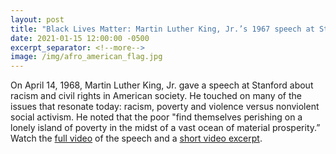```yaml
---
layout: post
title: "Black Lives Matter: Martin Luther King, Jr.’s 1967 speech at Stanford"
date: 2021-01-15 12:00:00 -0500
excerpt_separator: <!--more-->
image: /img/afro_american_flag.jpg
---
```


On April 14, 1968, Martin Luther King, Jr. gave a speech at Stanford about racism and civil rights in American society. He touched on many of the issues that resonate today: racism, poverty and <!--more--> violence versus nonviolent social activism. He noted that the poor "find themselves perishing on a lonely island of poverty in the midst of a vast ocean of material prosperity.” Watch the [full video][video] of the speech and a [short video excerpt][excerpt].

[video]: http://r20.rs6.net/tn.jsp?f=001-xXNaaKMkzPbeV_SGVUS6hhhQ2C8SuXytYlxBYQ2i4sFlap0WCUdCmCbL2baaCBVdboBPBYHyPObRMk8DVWmOaGRNzIxAp_rjmaXk3bxJBmvYkFSfzGxs3d-khJkYp-VPnfG3_zXcmOZSN73R-AqrwEke58yJ0k4p_8Edvcc20k9ZeBBkEnk0y_ByX6BVsEuoL-vYPSSLSV10QKAHigIPi2oAWBmlir1qHHWZ8vbQIZRDtHWGcxzpxLyyIxHQEhW_pnwtwUeAoe2c38lYAIvDWzX8Nbvr2IJE8DDDLQGhUefrIO7LJkwHibWGpbdIv8-8KYRprnQeRquFpZ8ZvuypsocnYPOT10_9SCGlcEwJLxjP7i7yjtwrGf0lwZxE0iGt8d0zbrJhTnii-k8V0onw1bhdt5lELkybr8FpXufOJT1Kn6PD-c89LWAgr40f58Sxg4C1JVnyWT75wovISZ3IMJYPeUDqvnMT3WB72oYGV4Z5RBkUaerV0zXbm0-zKpTUEnCXX6rFsmh4MMcd3U8zW2zIOVP17ovEZI_imB72fTuzujuYPEV3YOPwEHKktzb-l4mbI1QUytZ9Wlc4p92xBAM9amSHq34PYLYIrBzk_LYC_hVmd1Vf5bnDKvqSalSZxOLu60x_e4SrreEeQrqVxqUUelgGGbbC86HIme-AREVpscMIsO_z15yzWlhlLJ4jwyI_EXvqLZDXZBM_-xn6_NP_m1GW_Aczq4X9FQfDx432azlvcqCreOw4K52TFMffkDtgn1oC81qZDwx2Yoz3pDXoKk6v4cbC3arajvwNNqWhEjMAP5qNg==&c=9cidSRZrecf1hP_SkvuV5GzmRhcZ6SySG3xtKzFh49fYgrE_qT0OQw==&ch=oRgRGeCmcIA96iq7RE9-vgw14OUN1Yacae7X2apqiNKQ1xlS6qJl-g==
[excerpt]: http://r20.rs6.net/tn.jsp?f=001-xXNaaKMkzPbeV_SGVUS6hhhQ2C8SuXytYlxBYQ2i4sFlap0WCUdCmCbL2baaCBVnZTU5Nk8fpI8XvmjQ2OTVpfFAVKInK4yPqPtJxZR-Pgr_P_PveJABq5KnV41KheUVHVQWVQ2B5QIV37ewI8DtwvyoqZP3NFrwVsKuV3eS2N3AFCFLLzIuGZTEqYz3HqjVMxLvUyL_GPJgaS7zVE-BD6peKJrHzMYIYGyt8frALTv3DNBOjfNz6gQHMyAr1OYPX-f08GvHVtLKRQ_MwvOtoWVnb2YGD74KTQQOAXydE2QvQULkDRIbNttPRXlPk28Oa4XWc1C8y92x--1uZiRNEwkhZFvLb_FImDh9wNO2akKgYYKUkT56DTsWPcMis9GqFafPZR9S1XG18tQppRxXPaWXqULAGL20ZRavLaEHywFY4wapZIUMNVLH0GxaqBOSUfszFJtYgTL6_5isLa31J2ewnEFeLfdVqkTJtksaCTm7i2OiKO0_AKXgFqdq20sY4Wpb95V-VSY1B1XN9uenXZQbA6pB7Ll0MppQkv9_LyPFZvF9ub8nIIpMH1Lrt7P4dNQeInQbjbBUithtsrjzZMWBhFJ1h9QL7sd21gD9paNF_E1ak5RLgFk8fwif-c9Wvy5tP8zr6zBI98tiu7JsKJP45_6LjY_SsE9LkcrJS-_KpKu2HheGWvcwF_OFhjghJqV3oAnWVm5DdVFfarCQimpOSu12-K1&c=9cidSRZrecf1hP_SkvuV5GzmRhcZ6SySG3xtKzFh49fYgrE_qT0OQw==&ch=oRgRGeCmcIA96iq7RE9-vgw14OUN1Yacae7X2apqiNKQ1xlS6qJl-g==
